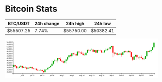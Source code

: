 # Bitcoin Stats

BTC/USDT|24h change|24h high|24h low|
|---|---|---|---|
|$55507.25|7.74%|$55750.00|$50382.41|

<img src="./chart.svg">
